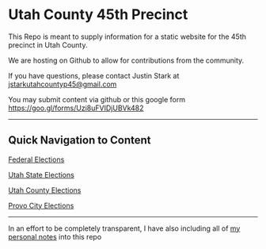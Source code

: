 # Utah County 45th Precinct
This Repo is meant to supply information for a static website for the 45th precinct in Utah County.

We are hosting on Github to allow for contributions from the community.

If you have questions, please contact Justin Stark at jstarkutahcountyp45@gmail.com

You may submit content via github or this google form https://goo.gl/forms/Uzi8uFVIDjUBVk482

 ---

 ## Quick Navigation to Content

[Federal Elections](/Candidates/federalElections.md)

[Utah State Elections](/Candidates/stateElections.md)

[Utah County Elections](/Candidates/countyElections.md)

[Provo City Elections](/Candidates/cityElections.md)

---

In an effort to be completely transparent, I have also including all of [my personal notes](/Candidates/js_notes) into this repo
